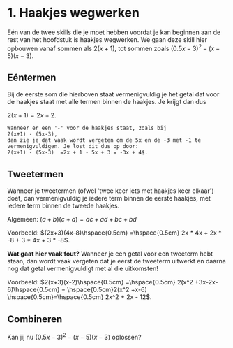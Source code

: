 # 1. Haakjes wegwerken

Eén van de twee skills die je moet hebben voordat je kan beginnen aan de rest van het hoofdstuk is haakjes wegwerken. We gaan deze skill hier opbouwen vanaf sommen als 
$2(x+1)$,
tot sommen zoals 
$(0.5x-3)^2-(x-5)(x-3)$.

## Eéntermen

Bij de eerste som die hierboven staat vermenigvuldig je het getal dat voor de haakjes staat met alle termen binnen de haakjes. Je krijgt dan dus

$2(x+1) = 2x + 2$.

```{note}
Wanneer er een '-' voor de haakjes staat, zoals bij 
2(x+1) - (5x-3),
dan zie je dat vaak wordt vergeten om de 5x en de -3 met -1 te vermenigvuldigen. Je lost dit dus op door:
2(x+1) - (5x-3)  =2x + 1 - 5x + 3 = -3x + 4$.
```

## Tweetermen

Wanneer je tweetermen (ofwel 'twee keer iets met haakjes keer elkaar') doet, dan vermenigvuldig je iedere term binnen de eerste haakjes, met iedere term binnen de tweede haakjes. 

Algemeen: $(a+b)(c+d) = ac+ad+bc+bd$

Voorbeeld: $(2x+3)(4x-8)\hspace{0.5cm} =\hspace{0.5cm} 2x * 4x + 2x * -8 + 3 * 4x + 3 * -8$.

**Wat gaat hier vaak fout?** Wanneer je een getal voor een tweeterm hebt staan, dan wordt vaak vergeten dat je eerst de tweeterm uitwerkt en daarna nog dat getal vermenigvuldigt met al die uitkomsten!

Voorbeeld: $2(x+3)(x-2)\hspace{0.5cm} =\hspace{0.5cm} 2(x^2 +3x-2x-6)\hspace{0.5cm} = \hspace{0.5cm}2(x^2 +x-6) \hspace{0.5cm}=\hspace{0.5cm} 2x^2 + 2x - 12$.

## Combineren

Kan jij nu $(0.5x-3)^2-(x-5)(x-3)$ oplossen?
